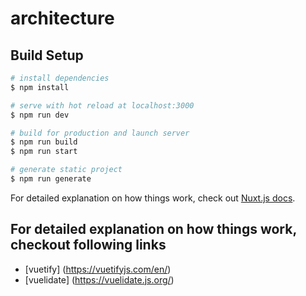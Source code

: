 # architecture

## Build Setup

```bash
# install dependencies
$ npm install

# serve with hot reload at localhost:3000
$ npm run dev

# build for production and launch server
$ npm run build
$ npm run start

# generate static project
$ npm run generate
```

For detailed explanation on how things work, check out [Nuxt.js docs](https://nuxtjs.org).

## For detailed explanation on how things work, checkout following links

* [vuetify] (https://vuetifyjs.com/en/)
* [vuelidate] (https://vuelidate.js.org/)
